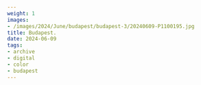 ```yaml
---
weight: 1
images:
- /images/2024/June/budapest/budapest-3/20240609-P1100195.jpg
title: Budapest.
date: 2024-06-09
tags:
- archive
- digital
- color
- budapest
---
```



